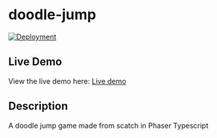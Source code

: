 # doodle-jump

[![Deployment](https://github.com/dumbkiwi/bouncing-ball-phaser/actions/workflows/webpack.yml/badge.svg)](https://github.com/dumbkiwi/bouncing-ball-phaser/actions/workflows/webpack.yml)

## Live Demo
View the live demo here: [Live demo](https://dumbkiwi.github.io/bouncing-ball-phaser/)

## Description
A doodle jump game made from scatch in Phaser Typescript
